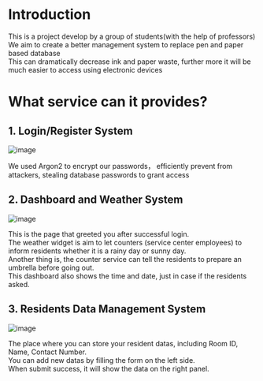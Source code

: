 # Introduction
This is a project develop by a group of students(with the help of professors)\
We aim to create a better management system to replace pen and paper based database\
This can dramatically decrease ink and paper waste, further more it will be much easier to access using electronic devices


# What service can it provides?
## 1. Login/Register System
![image](https://github.com/TatshSiow/Hotel-Management-System/assets/100989709/1468832a-ac60-48d1-9905-ac1bda17a41a)

We used Argon2 to encrypt our passwords， efficiently prevent from attackers, stealing database passwords to grant access

## 2. Dashboard and Weather System
![image](https://github.com/TatshSiow/Hotel-Management-System/assets/100989709/9c5d195e-267d-46ca-916e-77c971a715c3)

This is the page that greeted you after successful login.\
The weather widget is aim to let counters (service center employees) to inform residents whether it is a rainy day or sunny day.\
Another thing is, the counter service can tell the residents to prepare an umbrella before going out.\
This dashboard also shows the time and date, just in case if the residents asked.

## 3. Residents Data Management System
![image](https://github.com/TatshSiow/Hotel-Management-System/assets/100989709/2d817820-2a72-4f83-be4e-fc551adf3a9b)

The place where you can store your resident datas, including Room ID, Name, Contact Number.\
You can add new datas by filling the form on the left side.\
When submit success, it will show the data on the right panel.

##
